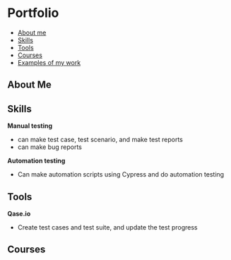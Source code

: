 # Portfolio
- [About me](#about-me)
- [Skills](#skills)
- [Tools](#tools)
- [Courses](#courses)
- [Examples of my work](#examples-of-my-work)

## About Me 

## Skills
__Manual testing__
  * can make test case, test scenario, and make test reports
  * can make bug reports

__Automation testing__
  * Can make automation scripts using Cypress and do automation testing

## Tools
__Qase.io__
  * Create test cases and test suite, and update the test progress

## Courses

  

